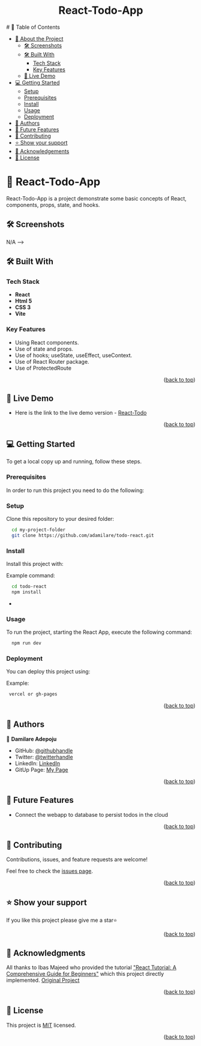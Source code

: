 <div align="center">
  <h1><b>React-Todo-App</b></h1>

</div>
# 📗 Table of Contents

- [📖 About the Project](#about-project)
  - [🛠 Screenshots](#screenshots)
  - [🛠 Built With](#built-with)
    - [Tech Stack](#tech-stack)
    - [Key Features](#key-features)
  - [🚀 Live Demo](#live-demo)
- [💻 Getting Started](#getting-started)
  - [Setup](#setup)
  - [Prerequisites](#prerequisites)
  - [Install](#install)
  - [Usage](#usage)
  - [Deployment](#deployment)
- [👥 Authors](#authors)
- [🔭 Future Features](#future-features)
- [🤝 Contributing](#contributing)
- [⭐️ Show your support](#support)
- [🙏 Acknowledgements](#acknowledgements)
- [📝 License](#license)


# 📖 React-Todo-App<a name="about-project"></a>
React-Todo-App is a project demonstrate some basic concepts of React, components, props, state, and hooks.

## 🛠 Screenshots <a name="screenshots"></a>
N/A
 -->
## 🛠 Built With <a name="built-with"></a>

### Tech Stack <a name="tech-stack"></a>
- **React**
- **Html 5**
- **CSS 3**
- **Vite**

### Key Features <a name="key-features"></a>

- Using React components.
- Use of state and props.
- Use of hooks; useState, useEffect, useContext.
- Use of React Router package.
- Use of ProtectedRoute

<p align="right">(<a href="#readme-top">back to top</a>)</p>

## 🚀 Live Demo <a name="live-demo"></a>

- Here is the link to the live demo version - [React-Todo](https://adamilare.github.io/todo-react/)

<p align="right">(<a href="#readme-top">back to top</a>)</p>

## 💻 Getting Started <a name="getting-started"></a>

To get a local copy up and running, follow these steps.

### Prerequisites <a name="prerequisites">

In order to run this project you need to do the following:

### Setup <a name="setup">

Clone this repository to your desired folder:

```sh
  cd my-project-folder
  git clone https://github.com/adamilare/todo-react.git
```

### Install <a name="install">

Install this project with:

Example command:

```sh
  cd todo-react
  npm install
```

-

### Usage <a name="usage">

To run the project, starting the React App, execute the following command:

```sh
  npm run dev
```

### Deployment <a name="deployment">

You can deploy this project using:

Example:

```sh
 vercel or gh-pages
```

<p align="right">(<a href="#readme-top">back to top</a>)</p>

## 👥 Authors <a name="authors"></a>

👤 **Damilare Adepoju**

- GitHub: [@githubhandle](https://github.com/adamilare)
- Twitter: [@twitterhandle](https://twitter.com/mailtodare)
- LinkedIn: [LinkedIn](https://linkedin.com/in/adamilare)
- GitUp Page: [My Page](https://adamilare.github.io/)

<p align="right">(<a href="#readme-top">back to top</a>)</p>

## 🔭 Future Features <a name="future-features"></a>

- Connect the webapp to database to persist todos in the cloud

<p align="right">(<a href="#readme-top">back to top</a>)</p>

## 🤝 Contributing <a name="contributing"></a>

Contributions, issues, and feature requests are welcome!

Feel free to check the [issues page](../../issues/).

<p align="right">(<a href="#readme-top">back to top</a>)</p>

## ⭐️ Show your support <a name="support"></a>

If you like this project please give me a star⭐

<p align="right">(<a href="#readme-top">back to top</a>)</p>

## 🙏 Acknowledgments <a name="acknowledgements"></a>

All thanks to Ibas Majeed who provided the tutorial ["React Tutorial: A Comprehensive Guide for Beginners"](https://ibaslogic.com/react-tutorial-for-beginners/) which this project directly implemented. [Original Project](https://github.com/Ibaslogic/react-todo-project)

<p align="right">(<a href="#readme-top">back to top</a>)</p>

## 📝 License <a name="license"></a>

This project is [MIT](./LICENSE) licensed.

<p align="right">(<a href="#readme-top">back to top</a>)</p>

